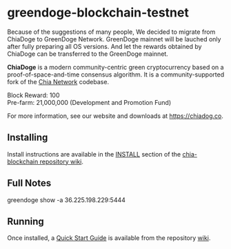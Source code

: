 # greendoge-blockchain-testnet 
Because of the suggestions of many people, We decided to migrate from ChiaDoge to GreenDoge Network. GreenDoge mainnet will be lauched only after fully preparing all OS versions. And let the rewards obtained by ChiaDoge can be transferred to the GreenDoge mainnet.

**ChiaDoge** is a modern community-centric green cryptocurrency based on a proof-of-space-and-time consensus algorithm. It is a community-supported fork of the [Chia Network](https://github.com/Chia-Network/chia-blockchain) codebase.

Block Reward: 100<br>
Pre-farm: 21,000,000 (Development and Promotion Fund)

For more information, see our website and downloads at https://chiadog.co.

## Installing

Install instructions are available in the
[INSTALL](https://github.com/Chia-Network/chia-blockchain/wiki/INSTALL)
section of the
[chia-blockchain repository wiki](https://github.com/Chia-Network/chia-blockchain/wiki).

## Full Notes
greendoge show -a 36.225.198.229:5444

## Running

Once installed, a
[Quick Start Guide](https://github.com/Chia-Network/chia-blockchain/wiki/Quick-Start-Guide)
is available from the repository
[wiki](https://github.com/Chia-Network/chia-blockchain/wiki).
